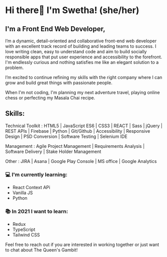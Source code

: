 # Hi there👋 I'm Swetha! (she/her)

## I'm a Front End Web Developer,

I’m a dynamic, detail-oriented and collaborative front-end web developer with an excellent track record of building and leading teams to success. 
I love writing clean, easy to understand code and aim to build socially responsible apps that put user experience and accessibility to the forefront. I'm endlessly curious and nothing satisfies me like an elegant solution to a problem.

I’m excited to continue refining my skills with the right company where I can grow and build great things with passionate people.

When I'm not coding, I'm planning my next adventure travel, playing online chess or perfecting my Masala Chai recipe. 

## Skills:

Technical Toolkit : HTML5 | JavaScript ES6 | CSS3 | REACT | Sass | jQuery | REST APIs | Firebase | Python | 
                    Git/Github | Accessibility |  Responsive Design | PSD Conversion | Software Testing | Selenium IDE 
                    
Management        : Agile Project Management | Requirements Analysis |
                    Software  Delivery | Stake Holder Management 
                    
Other             : JIRA | Asana | Google Play Console | MS office | Google Analytics 
 
### 💻 I'm currently learning: 
- React Context APi
- Vanilla JS
- Python
 
### :books: In 2021 I want to learn: 
- Redux
- TypeScript
- Tailwind CSS

Feel free to reach out if you are interested in working together or just want to chat about The Queen's Gambit!
 
<!--
**swethachandrasekhar/swethachandrasekhar** is a ✨ _special_ ✨ repository because its `README.md` (this file) appears on your GitHub profile.

Here are some ideas to get you started:

- 🔭 I’m currently working on ...
- 🌱 I’m currently learning ...
- 👯 I’m looking to collaborate on ...
- 🤔 I’m looking for help with ...
- 💬 Ask me about ...
- 📫 How to reach me: ...
- 😄 Pronouns: ...
- ⚡ Fun fact: ...
-->
